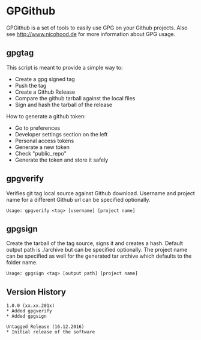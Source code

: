 # GPGithub

GPGithub is a set of tools to easily use GPG on your Github projects.
Also see http://www.nicohood.de for more information about GPG usage.

## gpgtag
This script is meant to provide a simple way to:
* Create a gpg signed tag
* Push the tag
* Create a Github Release
* Compare the github tarball against the local files
* Sign and hash the tarball of the release

How to generate a github token:
* Go to preferences
* Developer settings section on the left
* Personal access tokens
* Generate a new token
* Check "public_repo"
* Generate the token and store it safely

## gpgverify
Verifies git tag local source against Github download. Username and project name
for a different Github url can be specified optionally.
```
Usage: gpgverify <tag> [username] [project name]
```

## gpgsign
Create the tarball of the tag source, signs it and creates a hash. Default
output path is ./archive but can be specified optionally. The project name can
be specified as well for the generated tar archive which defaults to the
folder name.
```
Usage: gpgsign <tag> [output path] [project name]
```

## Version History
```
1.0.0 (xx.xx.201x)
* Added gpgverify
* Added gpgsign

Untagged Release (16.12.2016)
* Initial release of the software
```
